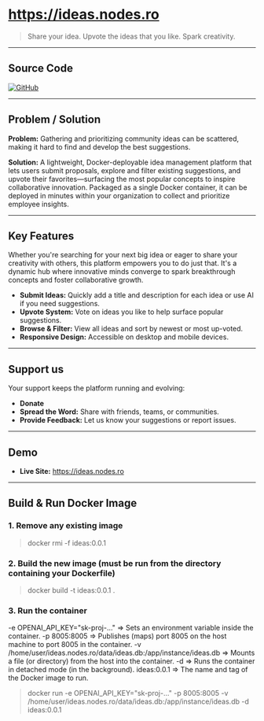 # https://ideas.nodes.ro

> Share your idea. Upvote the ideas that you like. Spark creativity.

---

## Source Code

[![GitHub][fi=github]][source]

[source]: https://github.com/nodes-ro/ideas.git
[fi=github]: https://img.shields.io/badge/GitHub-Source%20Code-blue?logo=github

---

## Problem / Solution

**Problem:** Gathering and prioritizing community ideas can be scattered, making it hard to find and develop the best suggestions.

**Solution:** A lightweight, Docker-deployable idea management platform that lets users submit proposals, explore and filter existing suggestions, and upvote their favorites—surfacing the most popular concepts to inspire collaborative innovation. Packaged as a single Docker container, it can be deployed in minutes within your organization to collect and prioritize employee insights.

---

## Key Features

Whether you're searching for your next big idea or eager to share your creativity with others, this platform empowers you to do just that. It's a dynamic hub where innovative minds converge to spark breakthrough concepts and foster collaborative growth.

- **Submit Ideas:** Quickly add a title and description for each idea or use AI if you need suggestions.  
- **Upvote System:** Vote on ideas you like to help surface popular suggestions.  
- **Browse & Filter:** View all ideas and sort by newest or most up-voted.  
- **Responsive Design:** Accessible on desktop and mobile devices.  

---

## Support us

Your support keeps the platform running and evolving:

- **Donate** 
- **Spread the Word:** Share with friends, teams, or communities.  
- **Provide Feedback:** Let us know your suggestions or report issues.  

---

## Demo

- **Live Site:** https://ideas.nodes.ro  

---

## Build & Run Docker Image

### 1. Remove any existing image
> docker rmi -f ideas:0.0.1

### 2. Build the new image (must be run from the directory containing your Dockerfile)
> docker build -t ideas:0.0.1 .

### 3. Run the container
-e OPENAI_API_KEY="sk-proj-..." => Sets an environment variable inside the container.
-p 8005:8005 => Publishes (maps) port 8005 on the host machine to port 8005 in the container.
-v /home/user/ideas.nodes.ro/data/ideas.db:/app/instance/ideas.db => Mounts a file (or directory) from the host into the container.
-d => Runs the container in detached mode (in the background).
ideas:0.0.1 => The name and tag of the Docker image to run.

> docker run -e OPENAI_API_KEY="sk-proj-..." -p 8005:8005 -v /home/user/ideas.nodes.ro/data/ideas.db:/app/instance/ideas.db  -d ideas:0.0.1 
